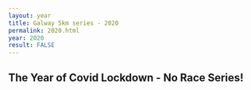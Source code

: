 ```yaml
---
layout: year
title: Galway 5km series - 2020
permalink: 2020.html
year: 2020
result: FALSE
---
```


The Year of Covid Lockdown - No Race Series!
----------------------------